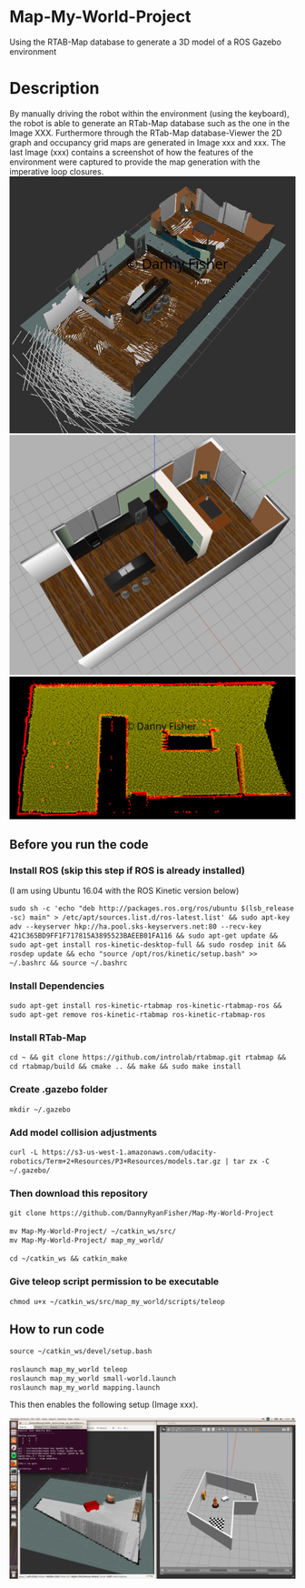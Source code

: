 # Map-My-World-Project
Using the RTAB-Map database to generate a 3D model of a ROS Gazebo environment

# Description

By manually driving the robot within the environment (using the keyboard), the robot is able to generate an RTab-Map database such as the one in the Image XXX. Furthermore through the RTab-Map database-Viewer the 2D graph and occupancy grid maps are generated in Image xxx and xxx. 
The last Image (xxx) contains a screenshot of how the features of the environment were captured to provide the map generation with the imperative loop closures. 
![RTab-Map Database Visualisation of Gazebo Simulation](/photos/third-rviz.jpeg)
![Gazebo Simulation of a Kitchen](/photos/kitchen-world.png)
![2D Occupancy Grid generated from robot](/photos/third-occ-grid.jpeg)

## Before you run the code

### Install ROS (skip this step if ROS is already installed)

(I am using Ubuntu 16.04 with the ROS Kinetic version below)

    sudo sh -c 'echo "deb http://packages.ros.org/ros/ubuntu $(lsb_release -sc) main" > /etc/apt/sources.list.d/ros-latest.list' && sudo apt-key adv --keyserver hkp://ha.pool.sks-keyservers.net:80 --recv-key 421C365BD9FF1F717815A3895523BAEEB01FA116 && sudo apt-get update && sudo apt-get install ros-kinetic-desktop-full && sudo rosdep init && rosdep update && echo "source /opt/ros/kinetic/setup.bash" >> ~/.bashrc && source ~/.bashrc

### Install Dependencies

    sudo apt-get install ros-kinetic-rtabmap ros-kinetic-rtabmap-ros && sudo apt-get remove ros-kinetic-rtabmap ros-kinetic-rtabmap-ros

### Install RTab-Map

    cd ~ && git clone https://github.com/introlab/rtabmap.git rtabmap && cd rtabmap/build && cmake .. && make && sudo make install

### Create .gazebo folder

    mkdir ~/.gazebo

### Add model collision adjustments

    curl -L https://s3-us-west-1.amazonaws.com/udacity-robotics/Term+2+Resources/P3+Resources/models.tar.gz | tar zx -C ~/.gazebo/

### Then download this repository

    git clone https://github.com/DannyRyanFisher/Map-My-World-Project

    mv Map-My-World-Project/ ~/catkin_ws/src/
    mv Map-My-World-Project/ map_my_world/

    cd ~/catkin_ws && catkin_make

### Give teleop script permission to be executable

    chmod u+x ~/catkin_ws/src/map_my_world/scripts/teleop

## How to run code

    source ~/catkin_ws/devel/setup.bash

    roslaunch map_my_world teleop
    roslaunch map_my_world small-world.launch
    roslaunch map_my_world mapping.launch

This then enables the following setup (Image xxx).

![All launch files running](/photos/map-my-world-launched.png)

